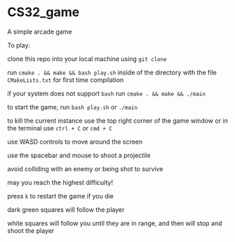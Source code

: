 # CS32_game

A simple arcade game

To play:

clone this repo into your local machine using `git clone`

run `cmake . && make && bash play.sh` inside of the directory with the file `CMakeLists.txt` for first time compilation

if your system does not support `bash` run `cmake . && make && ./main`

to start the game, run `bash play.sh` or `./main`

to kill the current instance use the top right corner of the game window or in the terminal use `ctrl + C` or `cmd + C`

use WASD controls to move around the screen

use the spacebar and mouse to shoot a projectile

avoid colliding with an enemy or being shot to survive

may you reach the highest difficulty!

press `k` to restart the game if you die

dark green squares will follow the player

white squares will follow you until they are in range, and then will stop and shoot the player

